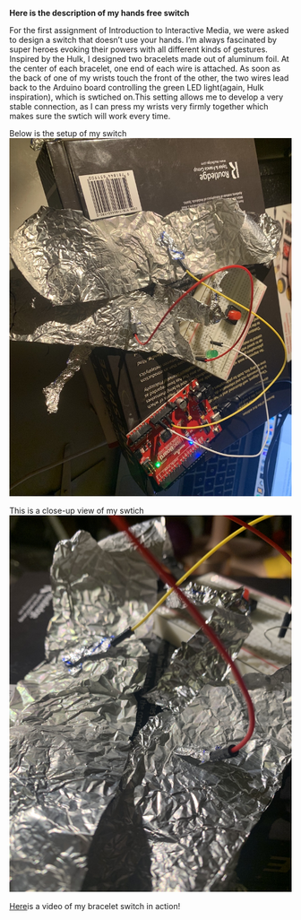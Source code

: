**Here is the description of my hands free switch**

For the first assignment of Introduction to Interactive Media, we were asked to design a switch that doesn’t use your hands. I’m always fascinated by super heroes evoking their powers with all different kinds of gestures. Inspired by the Hulk, I designed two bracelets made out of aluminum foil. At the center of each bracelet, one end of each wire is attached. As soon as the back of one of my wrists touch the front of the other, the two wires lead back to the Arduino board controlling the green LED light(again, Hulk inspiration), which is swtiched on.This setting allows me to develop a very stable connection, as I can press my wrists very firmly together which makes sure the swtich will work every time. 

Below is the setup of my switch
![](setup.jpg) 

This is a close-up view of my swtich
![](closeup.jpg)

[Here](https://www.youtube.com/watch?v=qS9syfXv_s0)is a video of my bracelet switch in action!
